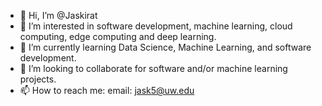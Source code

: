 - 👋 Hi, I’m @Jaskirat
- 👀 I’m interested in software development, machine learning, cloud computing, edge computing and deep learning.  
- 🌱 I’m currently learning Data Science, Machine Learning, and software development.   
- 💞️ I’m looking to collaborate for software and/or machine learning projects. 
- 📫 How to reach me: email: jask5@uw.edu

<!---
jask5/jask5 is a ✨ special ✨ repository because its `README.md` (this file) appears on your GitHub profile.
You can click the Preview link to take a look at your changes.
--->

